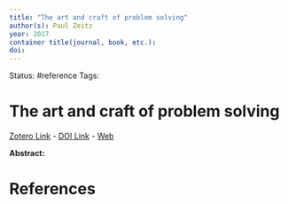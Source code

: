 ```yaml
---
title: "The art and craft of problem solving"
author(s): Paul Zeitz
year: 2017
container title(journal, book, etc.): 
doi: 
---
```

Status: #reference
Tags:
# The art and craft of problem solving
[Zotero Link](zotero://select/items/@Zeitz2017_ArtCraftProblemSolving) - [DOI Link](https://doi.org/) - [Web]()

**Abstract:** 

# References
